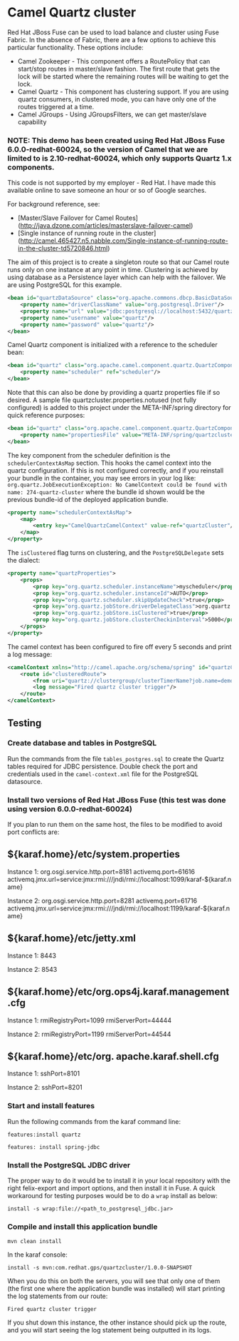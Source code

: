 # Camel Quartz cluster

Red Hat JBoss Fuse can be used to load balance and cluster using Fuse Fabric.
In the absence of Fabric, there are a few options to achieve this particular functionality. These options include:

* Camel Zookeeper - This component offers a RoutePolicy that can start/stop routes in master/slave fashion. The first route that gets the lock will be started where the remaining routes will be waiting to get the lock.
* Camel Quartz - This component has clustering support. If you are using quartz consumers, in clustered mode, you can have only one of the routes triggered at a time.
* Camel JGroups - Using JGroupsFilters, we can get master/slave capability

### NOTE: This demo has been created using Red Hat JBoss Fuse 6.0.0-redhat-60024, so the version of Camel that we are limited to is 2.10-redhat-60024, which only supports Quartz 1.x components.
This code is not supported by my employer - Red Hat. I have made this available online to save someone an hour or so of Google searches.


For background reference, see:

* [Master/Slave Failover for Camel Routes] (http://java.dzone.com/articles/masterslave-failover-camel)
* [Single instance of running route in the cluster] (http://camel.465427.n5.nabble.com/Single-instance-of-running-route-in-the-cluster-td5720846.html)

The aim of this project is to create a singleton route so that our Camel route runs only on one instance at any point in time.
Clustering is achieved by using database as a Persistence layer which can help with the failover. We are using PostgreSQL for this example.

```xml
<bean id="quartzDataSource" class="org.apache.commons.dbcp.BasicDataSource" destroy-method="close">
    <property name="driverClassName" value="org.postgresql.Driver"/>
    <property name="url" value="jdbc:postgresql://localhost:5432/quartz"/>
    <property name="username" value="quartz"/>
    <property name="password" value="quartz"/>
</bean>
```

Camel Quartz component is initialized with a reference to the scheduler bean:

```xml
<bean id="quartz" class="org.apache.camel.component.quartz.QuartzComponent">
    <property name="scheduler" ref="scheduler"/>
</bean>
```

Note that this can also be done by providing a quartz properties file if so desired. A sample file quartzcluster.properties.notused (not fully configured) is added to this project under the META-INF/spring directory for quick reference purposes:

```xml
<bean id="quartz" class="org.apache.camel.component.quartz.QuartzComponent">
    <property name="propertiesFile" value="META-INF/spring/quartzcluster.properties"/>
</bean>
```

The key component from the scheduler definition is the `schedulerContextAsMap` section.
This hooks the camel context into the quartz configuration.
If this is not configured correctly, and if you reinstall your bundle in the container, you may see errors in your log like: ```org.quartz.JobExecutionException: No CamelContext could be found with name: 274-quartz-cluster``` where the bundle id shown would be the previous bundle-id of the deployed application bundle.

```xml
<property name="schedulerContextAsMap">
    <map>
        <entry key="CamelQuartzCamelContext" value-ref="quartzCluster"/>
    </map>
</property>
```

The `isClustered` flag turns on clustering, and the `PostgreSQLDelegate` sets the dialect:

```xml
<property name="quartzProperties">
    <props>
        <prop key="org.quartz.scheduler.instanceName">myscheduler</prop>
        <prop key="org.quartz.scheduler.instanceId">AUTO</prop>
        <prop key="org.quartz.scheduler.skipUpdateCheck">true</prop>
        <prop key="org.quartz.jobStore.driverDelegateClass">org.quartz.impl.jdbcjobstore.PostgreSQLDelegate</prop>
        <prop key="org.quartz.jobStore.isClustered">true</prop>
        <prop key="org.quartz.jobStore.clusterCheckinInterval">5000</prop>
    </props>
</property>
```

The camel context has been configured to fire off every 5 seconds and print a log message:

```xml
<camelContext xmlns="http://camel.apache.org/schema/spring" id="quartzCluster" managementNamePattern="#name#">
    <route id="clusteredRoute">
        <from uri="quartz://clustergroup/clusterTimerName?job.name=demoQuartzCluster&amp;cron=0/5+*+*+*+*+?"/>
        <log message="Fired quartz cluster trigger"/>
    </route>
</camelContext>
```


## Testing

### Create database and tables in PostgreSQL

Run the commands from the file `tables_postgres.sql` to create the Quartz tables required for JDBC persistence. Double check the port and credentials used in the `camel-context.xml` file for the PostgreSQL datasource.


### Install two versions of Red Hat JBoss Fuse (this test was done using version 6.0.0-redhat-60024)

If you plan to run them on the same host, the files to be modified to avoid port conflicts are:

${karaf.home}/etc/system.properties
------------------------------------
Instance 1:
org.osgi.service.http.port=8181
activemq.port=61616
activemq.jmx.url=service:jmx:rmi:///jndi/rmi://localhost:1099/karaf-${karaf.name}

Instance 2:
org.osgi.service.http.port=8281
activemq.port=61716
activemq.jmx.url=service:jmx:rmi:///jndi/rmi://localhost:1199/karaf-${karaf.name}

${karaf.home}/etc/jetty.xml
----------------------------
Instance 1:
<Property name="jetty.port" default="8181"/>
<Set name="confidentialPort">8443</Set>

Instance 2:
<Property name="jetty.port" default="8281"/>
<Set name="confidentialPort">8543</Set>

${karaf.home}/etc/org.ops4j.karaf.management.cfg
--------------------------------------------------
Instance 1:
rmiRegistryPort=1099
rmiServerPort=44444

Instance 2:
rmiRegistryPort=1199
rmiServerPort=44544

${karaf.home}/etc/org. apache.karaf.shell.cfg
-----------------------------------------------
Instance 1:
sshPort=8101

Instance 2:
sshPort=8201

### Start and install features
Run the following commands from the karaf command line:

`features:install quartz`

`features: install spring-jdbc`

### Install the PostgreSQL JDBC driver

The proper way to do it would be to install it in your local repository with the right felix-export and import options, and then install it in Fuse.
A quick workaround for testing purposes would be to do a `wrap` install as below:

`install -s wrap:file://<path_to_postgresql_jdbc.jar>`

### Compile and install this application bundle

`mvn clean install`

In the karaf console:

`install -s mvn:com.redhat.gps/quartzcluster/1.0.0-SNAPSHOT`

When you do this on both the servers, you will see that only one of them (the first one where the application bundle was installed) will start printing the log statements from our route:

`Fired quartz cluster trigger`

If you shut down this instance, the other instance should pick up the route, and you will start seeing the log statement being outputted in its logs.

